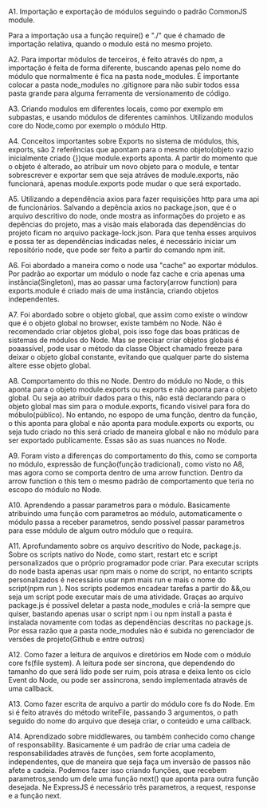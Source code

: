 A1. Importação e exportação de módulos seguindo o padrão CommonJS module.
    
Para a importação usa a função require() e "./" que é chamado de importação relativa, quando o modulo está no mesmo projeto.

A2. Para importar módulos de terceiros, é feito através do npm, a importação é feita de  forma diferente, buscando apenas pelo nome do módulo que normalmente é fica na pasta node_modules. É importante colocar a pasta node_modules no .gitignore para não subir todos essa pasta grande para alguma ferramenta de  versionamento de código.

A3. Criando modulos em diferentes locais, como por exemplo em subpastas, e usando    módulos de diferentes caminhos. 
Utilizando modulos core do Node,como por exemplo o módulo  Http.

A4. Conceitos importantes sobre Exports no sistema de módulos, this, exports, são 2 referências que apontam para o mesmo objeto(objeto vazio inicialmente criado {})que module.exports aponta. 
A partir do momento que o objeto é alterado, ao atribuir um novo objeto para o module, e tentar sobrescrever e exportar sem que seja atráves de module.exports, não funcionará, apenas module.exports pode mudar o que será exportado. 


A5. Utilizando a dependência axios para fazer requisições http para uma api de funcionários.
Salvando a depência axios no package.json, que é o arquivo descritivo do node, onde mostra as informações do projeto e as depências do projeto, mas a visão mais elaborada das dependências do projeto ficam no arquivo package-lock.json. 
Para que tenha esses arquivos e possa ter as dependências indicadas neles, é necessário iniciar um repositório node, que pode ser feito a  partir do comando npm init.

A6. Foi abordado a maneira como o node usa  "cache" ao exportar módulos. Por padrão ao exportar um módulo o node faz cache e cria apenas uma instância(Singleton), mas ao passar uma factory(arrow function) para exports.module é criado mais de uma instância, criando objetos independentes.

A7. Foi abordado sobre o objeto global, que assim como existe o window que é o objeto global no browser, existe também no Node. Não é recomendado criar objetos global, pois isso foge das boas práticas de sistemas de módulos do Node. Mas se precisar criar objetos globais é poaassível, pode usar o método da classe Object chamado freeze para deixar o  objeto global constante, evitando que qualquer parte do sistema altere esse objeto global.

A8. Comportamento do this no Node. Dentro do módulo no Node, o this aponta para o objeto module.exports ou exports e não aponta para o objeto global. Ou seja ao atribuir dados para o this, não está declarando para o objeto global mas sim para o module.exports, ficando visivel para fora do móbulo(público).
No entando, no espopo de uma função, dentro da função, o this aponta para global e não aponta para module.exports ou exports, ou seja tudo criado no this será criado de maneira global e não no módulo para ser exportado publicamente. Essas são as suas nuances no Node.

A9. Foram visto a diferenças do comportamento do this, como se comporta no módulo, expressão de função(função tradicional), como visto no A8, mas agora como se comporta dentro de uma arrow function. Dentro da arrow function o this tem o mesmo padrão de comportamento que teria no escopo do módulo no Node.

A10. Aprendendo a passar parametros para o módulo. Basicamente atribuindo uma função com parametros ao módulo, automaticamente o módulo passa a receber parametros, sendo possivel passar parametros para esse módulo de algum outro módulo que o requira.

A11. Aprofundamento sobre os arquivo descritivo do Node, package.js. Sobre os scripts nativo do Node, como start, restart etc e  script personalizados que o próprio programador pode criar. Para executar scripts do node basta apenas usar npm mais o nome do script, no entanto scripts personalizados é necessário usar npm mais run e mais o nome do script(npm run <scriptName>). Nos scripts podemos encadear tarefas a partir do &&,ou seja um script pode executar mais de uma atividade. 
Graças ao arquivo package.js é possível deletar a pasta node_modules e criá-la sempre que quiser, bastando apenas usar o script npm i ou npm install a pasta é instalada novamente com todas as dependências descritas no package.js. Por essa razão que a pasta node_modules não é subida no gerenciador de versões de projeto(Github e entre outros)

A12. Como fazer a leitura de arquivos e diretórios em Node com o módulo core fs(file system). A leitura pode ser sincrona, que dependendo do tamanho do que será lido pode ser ruim, pois atrasa e deixa lento os ciclo Event do Node, ou pode ser assincrona, sendo implementada através de uma callback.

A13. Como fazer escrita de arquivo a partir do módulo core fs do Node.  Em si é feito através do método writeFile, passando 3 argumentos, o path seguido do nome do arquivo que deseja criar, o conteúdo e uma callback.  

A14. Aprendizado sobre middlewares, ou também conhecido como change of responsability. Basicamente é um padrão de criar uma cadeia de responsabilidades através de funções, sem forte acoplamento, independentes, que de maneira que seja faça um inversão de passos não afete a cadeia. Podemos fazer isso criando funções, que recebem parametros,sendo um dele uma função next() que aponta para outra função desejada. Ne ExpressJS é necessário três parametros, a request, response e a função next. 